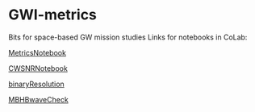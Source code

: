 # GWI-metrics
Bits for space-based GW mission studies
Links for notebooks in CoLab:

[MetricsNotebook](https://colab.research.google.com/github/JohnGBaker/GWI-metrics/blob/main/Notebooks/MetricsNotebook.ipynb)

[CWSNRNotebook](https://colab.research.google.com/github/JohnGBaker/GWI-metrics/blob/main/Notebooks/CWSNRNotebook.ipynb)

[binaryResolution](https://colab.research.google.com/github/JohnGBaker/GWI-metrics/blob/main/Notebooks/binaryResolution.ipynb)

[MBHBwaveCheck](https://colab.research.google.com/github/JohnGBaker/GWI-metrics/blob/main/Notebooks/MBHBwaveCheck.ipynb)
